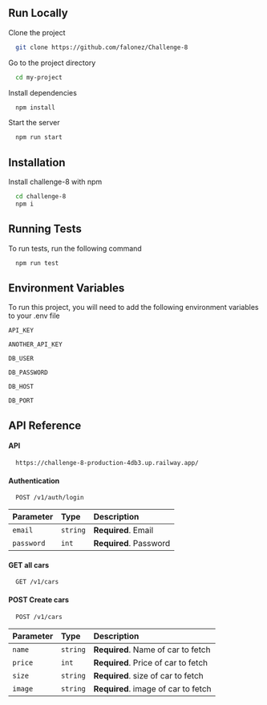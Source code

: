 
## Run Locally

Clone the project

```bash
  git clone https://github.com/falonez/Challenge-8
```

Go to the project directory

```bash
  cd my-project
```

Install dependencies

```bash
  npm install
```

Start the server

```bash
  npm run start
```


## Installation

Install challenge-8 with npm

```bash
  cd challenge-8
  npm i
```
    
## Running Tests

To run tests, run the following command

```bash
  npm run test
```


## Environment Variables

To run this project, you will need to add the following environment variables to your .env file

`API_KEY`

`ANOTHER_API_KEY`

`DB_USER`

`DB_PASSWORD`

`DB_HOST`

`DB_PORT`

## API Reference

#### API

```http
  https://challenge-8-production-4db3.up.railway.app/
```
#### Authentication


```http
  POST /v1/auth/login
```

| Parameter    | Type     | Description                       |
| :--------    | :------- | :-------------------------------- |
| `email`       | `string` | **Required**. Email  |
| `password`      | `int`    | **Required**. Password |

#### GET all cars
```http
  GET /v1/cars
```
#### POST Create cars

```http
  POST /v1/cars
```

| Parameter    | Type     | Description                       |
| :--------    | :------- | :-------------------------------- |
| `name`       | `string` | **Required**. Name of car to fetch |
| `price`      | `int`    | **Required**. Price of car to fetch |
| `size`       | `string` | **Required**. size of car to fetch |
| `image`      | `string` | **Required**. image of car to fetch |

